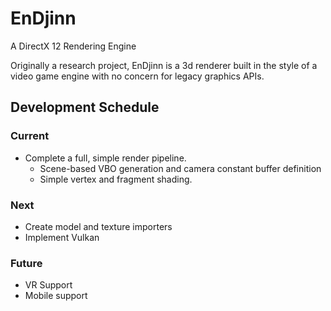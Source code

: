 # EnDjinn
A DirectX 12 Rendering Engine

Originally a research project, EnDjinn is a 3d renderer built in the style of a video game engine with no concern for legacy graphics APIs.

## Development Schedule

### Current
- Complete a full, simple render pipeline.
  - Scene-based VBO generation and camera constant buffer definition
  - Simple vertex and fragment shading.

### Next
- Create model and texture importers
- Implement Vulkan

### Future
- VR Support
- Mobile support
